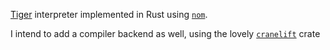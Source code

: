 [Tiger](https://www.lrde.epita.fr/~tiger/tiger.html) interpreter implemented in Rust using [`nom`](https://docs.rs/nom/latest/nom/index.html). 

I intend to add a compiler backend as well, using the lovely [`cranelift`](https://docs.rs/cranelift/latest/cranelift/) crate
